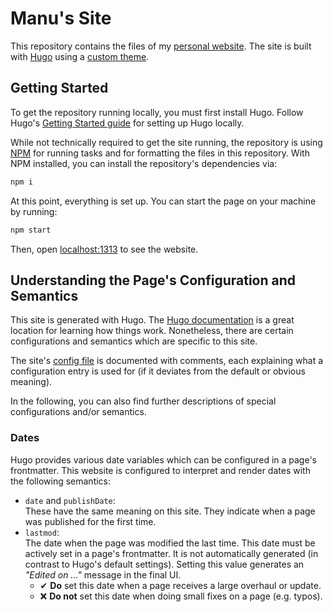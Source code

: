 # Manu's Site

This repository contains the files of my [personal website](https://www.manuelroemer.com).
The site is built with [Hugo](https://gohugo.io) using a [custom theme](./layouts).

## Getting Started

To get the repository running locally, you must first install Hugo.
Follow Hugo's [Getting Started guide](https://gohugo.io/getting-started/) for setting up Hugo
locally.

While not technically required to get the site running, the repository is using
[NPM](https://www.npmjs.com/) for running tasks and for formatting the files in this repository.
With NPM installed, you can install the repository's dependencies via:

```sh
npm i
```

At this point, everything is set up.
You can start the page on your machine by running:

```sh
npm start
```

Then, open [localhost:1313](localhost:1313) to see the website.

## Understanding the Page's Configuration and Semantics

This site is generated with Hugo. The [Hugo documentation](https://gohugo.io) is a great
location for learning how things work.
Nonetheless, there are certain configurations and semantics which are specific to this site.

The site's [config file](./config.yaml) is documented with comments, each explaining what a
configuration entry is used for (if it deviates from the default or obvious meaning).

In the following, you can also find further descriptions of special configurations and/or
semantics.

### Dates

Hugo provides various date variables which can be configured in a page's frontmatter.
This website is configured to interpret and render dates with the following semantics:

- `date` and `publishDate`:  
  These have the same meaning on this site. They indicate when a page was published for the first time.
- `lastmod`:  
  The date when the page was modified the last time.
  This date must be actively set in a page's frontmatter. It is not automatically generated
  (in contrast to Hugo's default settings).
  Setting this value generates an _"Edited on ..."_ message in the final UI.
  - ✔ **Do** set this date when a page receives a large overhaul or update.
  - ❌ **Do not** set this date when doing small fixes on a page (e.g. typos).
